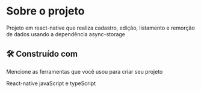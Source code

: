 # Sobre o projeto
Projeto em react-native que realiza cadastro, edição, listamento e remorção de dados usando a dependência async-storage

## 🛠️ Construído com

Mencione as ferramentas que você usou para criar seu projeto

React-native 
javaScript e typeScript
